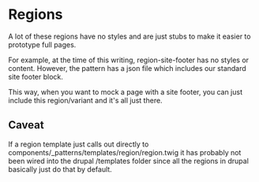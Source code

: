 # Regions

A lot of these regions have no styles and are just stubs to make it easier
to prototype full pages.

For example, at the time of this writing, region-site-footer has no 
styles or content. However, the pattern has a json file which includes
our standard site footer block.

This way, when you want to mock a page with a site footer, you can
just include this region/variant and it's all just there.

## Caveat

If a region template just calls out directly to 
components/_patterns/templates/region/region.twig it has probably not 
been wired into the drupal /templates folder since all the regions
in drupal basically just do that by default.